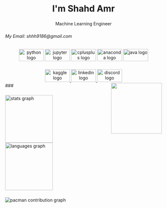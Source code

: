 <h1 align="center">I'm Shahd Amr</h1>

###

<p align="center">Machine Learning Engineer</p>

###

<h6 align="left">My Email: shhh9186@gmail.com</h6>

###

<div align="center">
  <img src="https://cdn.jsdelivr.net/gh/devicons/devicon/icons/python/python-original.svg" height="39" width="80" alt="python logo" &nbsp &nbsp/>
  <img src="https://cdn.jsdelivr.net/gh/devicons/devicon/icons/jupyter/jupyter-original.svg" height="39" width="80" alt="jupyter logo" &nbsp &nbsp />
  <img src="https://cdn.jsdelivr.net/gh/devicons/devicon/icons/cplusplus/cplusplus-original.svg" height="39" width="80" alt="cplusplus logo" &nbsp &nbsp />
  <img src="https://cdn.jsdelivr.net/gh/devicons/devicon/icons/anaconda/anaconda-original.svg" height="39" width="80" alt="anaconda logo" &nbsp &nbsp />
  <img src="https://cdn.jsdelivr.net/gh/devicons/devicon/icons/java/java-original.svg" height="39" width="80" alt="java logo" />
</div>

###

<div align="center">
  <a href="https://www.kaggle.com/shhha2004" target="_blank">
    <img src="https://cdn.jsdelivr.net/gh/devicons/devicon/icons/kaggle/kaggle-original.svg" height="41" alt="kaggle logo"  width="80" &nbsp &nbsp />
  </a>
  <a href="https://www.linkedin.com/in/shahd-amr-1b8372285/" target="_blank">
    <img src="https://cdn.jsdelivr.net/gh/devicons/devicon/icons/linkedin/linkedin-original.svg" height="41" alt="linkedin logo"  width="80" &nbsp &nbsp />
  </a>
  <a href="https://discord.com/users/730187826301239377" target="_blank">
    <img src="https://cdn.simpleicons.org/discord/5865F2" height="41" alt="discord logo"  width="80" />
  </a>
</div>
###

<img align="right" height="163" src="https://media.giphy.com/media/v1.Y2lkPTc5MGI3NjExbWdoOXhxbWRiODAxZmxtam1iY2N0Zms2YXVqZ3NuNHJpNXp0bjdvOCZlcD12MV9naWZzX3NlYXJjaCZjdD1n/u0OMQgZxRhzyqRKIi8/giphy.gif"  />



###

<div align="left">
  <img src="https://github-readme-stats.vercel.app/api?username=shhhahd&hide_title=false&hide_rank=false&show_icons=true&include_all_commits=true&count_private=true&disable_animations=false&theme=dracula&locale=en&hide_border=false" height="153" alt="stats graph" /> <br>
  <img src="https://github-readme-stats.vercel.app/api/top-langs?username=shhhahd&locale=en&hide_title=false&layout=compact&card_width=320&langs_count=5&theme=dracula&hide_border=false" height="153" alt="languages graph"  />
</div>


###

<img src="https://raw.githubusercontent.com/shhhahd/shhhahd/output/pacman-contribution-graph.svg" alt="pacman contribution graph" />

###
